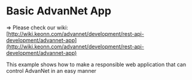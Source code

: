 # Basic AdvanNet App

&#8658; Please check our wiki: [http://wiki.keonn.com/advannet/development/rest-api-development/advannet-app](http://wiki.keonn.com/advannet/development/rest-api-development/advannet-app)

This example shows how to make a responsible web application that can control AdvanNet in an easy manner
